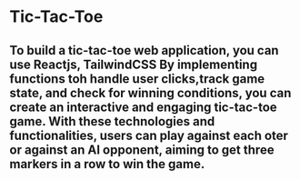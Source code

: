 # Tic-Tac-Toe
## To build a tic-tac-toe web application, you can use Reactjs, TailwindCSS By implementing functions toh handle user clicks,track game state, and check for winning conditions, you can create an interactive and engaging tic-tac-toe game. With these technologies and functionalities, users can play against each oter or against an AI opponent, aiming to get three markers in a row to win the game.
